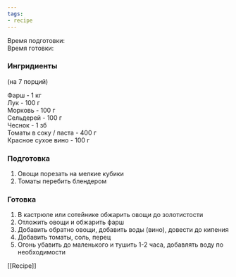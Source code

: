 ```yaml
---
tags:
- recipe
---
```


Время подготовки:  
Время готовки:

### Ингридиенты

(на 7 порций)

Фарш - 1 кг  
Лук - 100 г  
Морковь - 100 г  
Сельдерей - 100 г  
Чеснок - 1 зб  
Томаты в соку / паста - 400 г  
Красное сухое вино - 100 г

### Подготовка

1. Овощи порезать на мелкие кубики
1. Томаты перебить блендером

### Готовка

1. В кастрюле или сотейнике обжарить овощи до золотистости
1. Отложить овощи и обжарить фарш
1. Добавить обратно овощи, добавить воды (вино), довести до кипения
1. Добавить томаты, соль, перец
1. Огонь убавить до маленького и тушить 1-2 часа, добавлять воду по необходимости

[[Recipe]]
